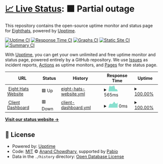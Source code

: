 # [📈 Live Status](https://demo.upptime.js.org): <!--live status--> **🟧 Partial outage**

This repository contains the open-source uptime monitor and status page for [Eighthats](https://demo.upptime.js.org), powered by [Upptime](https://github.com/upptime/upptime).

[![Uptime CI](https://github.com/Eighthats/upptime/workflows/Uptime%20CI/badge.svg)](https://github.com/Eighthats/upptime/actions?query=workflow%3A%22Uptime+CI%22)
[![Response Time CI](https://github.com/Eighthats/upptime/workflows/Response%20Time%20CI/badge.svg)](https://github.com/Eighthats/upptime/actions?query=workflow%3A%22Response+Time+CI%22)
[![Graphs CI](https://github.com/Eighthats/upptime/workflows/Graphs%20CI/badge.svg)](https://github.com/Eighthats/upptime/actions?query=workflow%3A%22Graphs+CI%22)
[![Static Site CI](https://github.com/Eighthats/upptime/workflows/Static%20Site%20CI/badge.svg)](https://github.com/Eighthats/upptime/actions?query=workflow%3A%22Static+Site+CI%22)
[![Summary CI](https://github.com/Eighthats/upptime/workflows/Summary%20CI/badge.svg)](https://github.com/Eighthats/upptime/actions?query=workflow%3A%22Summary+CI%22)

With [Upptime](https://upptime.js.org), you can get your own unlimited and free uptime monitor and status page, powered entirely by a GitHub repository. We use [Issues](https://github.com/Eighthats/upptime/issues) as incident reports, [Actions](https://github.com/Eighthats/upptime/actions) as uptime monitors, and [Pages](https://demo.upptime.js.org) for the status page.

<!--start: status pages-->
<!-- This summary is generated by Upptime (https://github.com/upptime/upptime) -->
<!-- Do not edit this manually, your changes will be overwritten -->
<!-- prettier-ignore -->
| URL | Status | History | Response Time | Uptime |
| --- | ------ | ------- | ------------- | ------ |
| <img alt="" src="https://icons.duckduckgo.com/ip3/eighthats.com.ico" height="13"> [Eight Hats Website](https://eighthats.com) | 🟩 Up | [eight-hats-website.yml](https://github.com/Eighthats/upptime/commits/HEAD/history/eight-hats-website.yml) | <details><summary><img alt="Response time graph" src="./graphs/eight-hats-website/response-time-week.png" height="20"> 565ms</summary><br><a href="https://demo.upptime.js.org/history/eight-hats-website"><img alt="Response time 565" src="https://img.shields.io/endpoint?url=https%3A%2F%2Fraw.githubusercontent.com%2FEighthats%2Fupptime%2FHEAD%2Fapi%2Feight-hats-website%2Fresponse-time.json"></a><br><a href="https://demo.upptime.js.org/history/eight-hats-website"><img alt="24-hour response time 565" src="https://img.shields.io/endpoint?url=https%3A%2F%2Fraw.githubusercontent.com%2FEighthats%2Fupptime%2FHEAD%2Fapi%2Feight-hats-website%2Fresponse-time-day.json"></a><br><a href="https://demo.upptime.js.org/history/eight-hats-website"><img alt="7-day response time 565" src="https://img.shields.io/endpoint?url=https%3A%2F%2Fraw.githubusercontent.com%2FEighthats%2Fupptime%2FHEAD%2Fapi%2Feight-hats-website%2Fresponse-time-week.json"></a><br><a href="https://demo.upptime.js.org/history/eight-hats-website"><img alt="30-day response time 565" src="https://img.shields.io/endpoint?url=https%3A%2F%2Fraw.githubusercontent.com%2FEighthats%2Fupptime%2FHEAD%2Fapi%2Feight-hats-website%2Fresponse-time-month.json"></a><br><a href="https://demo.upptime.js.org/history/eight-hats-website"><img alt="1-year response time 565" src="https://img.shields.io/endpoint?url=https%3A%2F%2Fraw.githubusercontent.com%2FEighthats%2Fupptime%2FHEAD%2Fapi%2Feight-hats-website%2Fresponse-time-year.json"></a></details> | <details><summary><a href="https://demo.upptime.js.org/history/eight-hats-website">100.00%</a></summary><a href="https://demo.upptime.js.org/history/eight-hats-website"><img alt="All-time uptime 100.00%" src="https://img.shields.io/endpoint?url=https%3A%2F%2Fraw.githubusercontent.com%2FEighthats%2Fupptime%2FHEAD%2Fapi%2Feight-hats-website%2Fuptime.json"></a><br><a href="https://demo.upptime.js.org/history/eight-hats-website"><img alt="24-hour uptime 100.00%" src="https://img.shields.io/endpoint?url=https%3A%2F%2Fraw.githubusercontent.com%2FEighthats%2Fupptime%2FHEAD%2Fapi%2Feight-hats-website%2Fuptime-day.json"></a><br><a href="https://demo.upptime.js.org/history/eight-hats-website"><img alt="7-day uptime 100.00%" src="https://img.shields.io/endpoint?url=https%3A%2F%2Fraw.githubusercontent.com%2FEighthats%2Fupptime%2FHEAD%2Fapi%2Feight-hats-website%2Fuptime-week.json"></a><br><a href="https://demo.upptime.js.org/history/eight-hats-website"><img alt="30-day uptime 100.00%" src="https://img.shields.io/endpoint?url=https%3A%2F%2Fraw.githubusercontent.com%2FEighthats%2Fupptime%2FHEAD%2Fapi%2Feight-hats-website%2Fuptime-month.json"></a><br><a href="https://demo.upptime.js.org/history/eight-hats-website"><img alt="1-year uptime 100.00%" src="https://img.shields.io/endpoint?url=https%3A%2F%2Fraw.githubusercontent.com%2FEighthats%2Fupptime%2FHEAD%2Fapi%2Feight-hats-website%2Fuptime-year.json"></a></details>
| <img alt="" src="https://icons.duckduckgo.com/ip3/dashboard.eighthats.com.ico" height="13"> [Client Dashboard](https://dashboard.eighthats.com) | 🟥 Down | [client-dashboard.yml](https://github.com/Eighthats/upptime/commits/HEAD/history/client-dashboard.yml) | <details><summary><img alt="Response time graph" src="./graphs/client-dashboard/response-time-week.png" height="20"> 0ms</summary><br><a href="https://demo.upptime.js.org/history/client-dashboard"><img alt="Response time 0" src="https://img.shields.io/endpoint?url=https%3A%2F%2Fraw.githubusercontent.com%2FEighthats%2Fupptime%2FHEAD%2Fapi%2Fclient-dashboard%2Fresponse-time.json"></a><br><a href="https://demo.upptime.js.org/history/client-dashboard"><img alt="24-hour response time 0" src="https://img.shields.io/endpoint?url=https%3A%2F%2Fraw.githubusercontent.com%2FEighthats%2Fupptime%2FHEAD%2Fapi%2Fclient-dashboard%2Fresponse-time-day.json"></a><br><a href="https://demo.upptime.js.org/history/client-dashboard"><img alt="7-day response time 0" src="https://img.shields.io/endpoint?url=https%3A%2F%2Fraw.githubusercontent.com%2FEighthats%2Fupptime%2FHEAD%2Fapi%2Fclient-dashboard%2Fresponse-time-week.json"></a><br><a href="https://demo.upptime.js.org/history/client-dashboard"><img alt="30-day response time 0" src="https://img.shields.io/endpoint?url=https%3A%2F%2Fraw.githubusercontent.com%2FEighthats%2Fupptime%2FHEAD%2Fapi%2Fclient-dashboard%2Fresponse-time-month.json"></a><br><a href="https://demo.upptime.js.org/history/client-dashboard"><img alt="1-year response time 0" src="https://img.shields.io/endpoint?url=https%3A%2F%2Fraw.githubusercontent.com%2FEighthats%2Fupptime%2FHEAD%2Fapi%2Fclient-dashboard%2Fresponse-time-year.json"></a></details> | <details><summary><a href="https://demo.upptime.js.org/history/client-dashboard">100.00%</a></summary><a href="https://demo.upptime.js.org/history/client-dashboard"><img alt="All-time uptime 100.00%" src="https://img.shields.io/endpoint?url=https%3A%2F%2Fraw.githubusercontent.com%2FEighthats%2Fupptime%2FHEAD%2Fapi%2Fclient-dashboard%2Fuptime.json"></a><br><a href="https://demo.upptime.js.org/history/client-dashboard"><img alt="24-hour uptime 100.00%" src="https://img.shields.io/endpoint?url=https%3A%2F%2Fraw.githubusercontent.com%2FEighthats%2Fupptime%2FHEAD%2Fapi%2Fclient-dashboard%2Fuptime-day.json"></a><br><a href="https://demo.upptime.js.org/history/client-dashboard"><img alt="7-day uptime 100.00%" src="https://img.shields.io/endpoint?url=https%3A%2F%2Fraw.githubusercontent.com%2FEighthats%2Fupptime%2FHEAD%2Fapi%2Fclient-dashboard%2Fuptime-week.json"></a><br><a href="https://demo.upptime.js.org/history/client-dashboard"><img alt="30-day uptime 100.00%" src="https://img.shields.io/endpoint?url=https%3A%2F%2Fraw.githubusercontent.com%2FEighthats%2Fupptime%2FHEAD%2Fapi%2Fclient-dashboard%2Fuptime-month.json"></a><br><a href="https://demo.upptime.js.org/history/client-dashboard"><img alt="1-year uptime 100.00%" src="https://img.shields.io/endpoint?url=https%3A%2F%2Fraw.githubusercontent.com%2FEighthats%2Fupptime%2FHEAD%2Fapi%2Fclient-dashboard%2Fuptime-year.json"></a></details>

<!--end: status pages-->

[**Visit our status website →**](https://demo.upptime.js.org)

## 📄 License

- Powered by: [Upptime](https://github.com/upptime/upptime)
- Code: [MIT](./LICENSE) © [Anand Chowdhary](https://anandchowdhary.com), supported by [Pabio](https://pabio.com)
- Data in the `./history` directory: [Open Database License](https://opendatacommons.org/licenses/odbl/1-0/)
